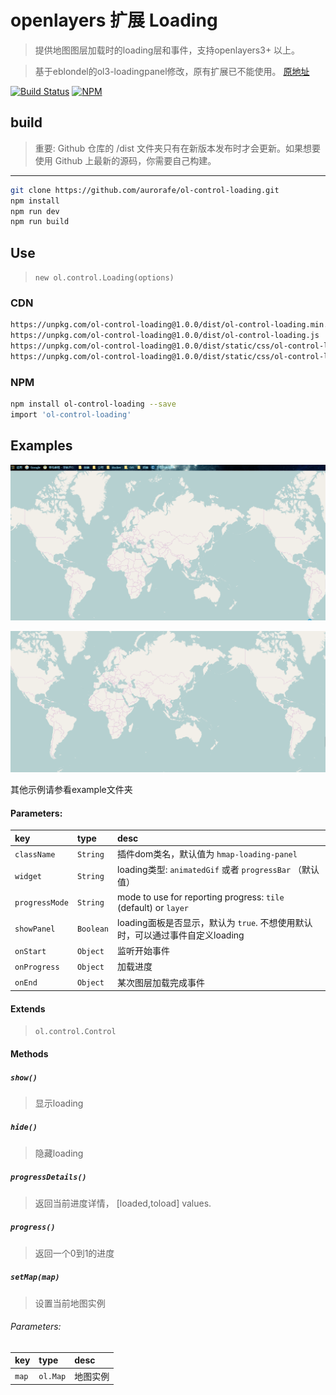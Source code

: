 # openlayers 扩展 Loading

> 提供地图图层加载时的loading层和事件，支持openlayers3+ 以上。

> 基于eblondel的ol3-loadingpanel修改，原有扩展已不能使用。 [原地址](https://github.com/eblondel/ol3-loadingpanel)

[![Build Status](https://www.travis-ci.org/aurorafe/ol-control-loading.svg?branch=master)](https://www.travis-ci.org/aurorafe/ol-control-loading)
[![NPM](https://nodei.co/npm/aurorafe/ol-control-loading.png?downloads=true&downloadRank=true&stars=true)](https://nodei.co/npm/aurorafe/ol-control-loading/)

## build

> 重要: Github 仓库的 /dist 文件夹只有在新版本发布时才会更新。如果想要使用 Github 上最新的源码，你需要自己构建。

---

```bash
git clone https://github.com/aurorafe/ol-control-loading.git
npm install
npm run dev
npm run build
```

## Use

> `new ol.control.Loading(options)`

### CDN

```bash
https://unpkg.com/ol-control-loading@1.0.0/dist/ol-control-loading.min.js
https://unpkg.com/ol-control-loading@1.0.0/dist/ol-control-loading.js
https://unpkg.com/ol-control-loading@1.0.0/dist/static/css/ol-control-loading.css
https://unpkg.com/ol-control-loading@1.0.0/dist/static/css/ol-control-loading.min.css
```

### NPM

```bash
npm install ol-control-loading --save
import 'ol-control-loading'
```

## Examples

![animatedGif](https://raw.githubusercontent.com/aurorafe/ol-control-loading/master/asset/animatedGif.gif)

![progressBar](https://raw.githubusercontent.com/aurorafe/ol-control-loading/master/asset/progressBar.gif)

其他示例请参看example文件夹

#### Parameters:

| key | type | desc |
| :--- | :--- | :---------- |
| `className` | `String` | 插件dom类名，默认值为 ``hmap-loading-panel`` |
| `widget` | `String` | loading类型: ``animatedGif`` 或者 ``progressBar`` （默认值）|
| `progressMode` | `String` | mode to use for reporting progress: ``tile`` (default) or ``layer``|
| `showPanel` | `Boolean` | loading面板是否显示，默认为 ``true``. 不想使用默认时，可以通过事件自定义loading |
| `onStart` | `Object` | 监听开始事件 |
| `onProgress` | `Object` | 加载进度 |
| `onEnd` | `Object` | 某次图层加载完成事件 |

#### Extends

> `ol.control.Control`

#### Methods

##### `show()`

> 显示loading

##### `hide()`

> 隐藏loading

##### `progressDetails()`

> 返回当前进度详情， [loaded,toload] values.

##### `progress()`

> 返回一个0到1的进度

##### `setMap(map)`

> 设置当前地图实例

###### Parameters:

| key | type | desc |
| :--- | :--- | :---------- |
| `map` | `ol.Map` | 地图实例 |
